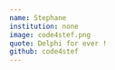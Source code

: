 ```yaml
---
name: Stephane
institution: none
image: code4stef.png
quote: Delphi for ever !
github: code4stef
---
```

